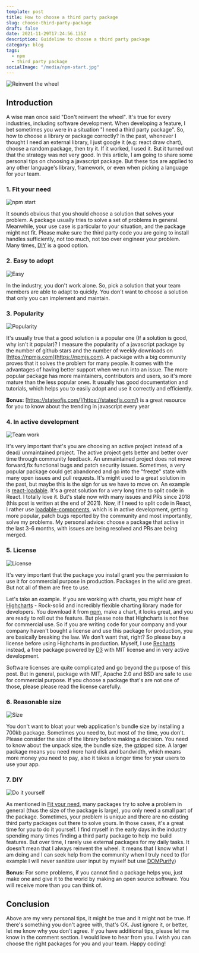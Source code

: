 ```yaml
---
template: post
title: How to choose a third party package
slug: choose-third-party-package
draft: false
date: 2021-11-29T17:24:56.135Z
description: Guideline to choose a third party package
category: blog
tags:
  - npm
  - third party package
socialImage: "/media/npm-start.jpg"
---
```

![Reinvent the wheel](/media/wheel.jpg)

## Introduction

A wise man once said "Don't reinvent the wheel". It's true for every industries, including software development. When developing a feature, I bet sometimes you were in a situation "I need a third party package". So, how to choose a library or package correctly? In the past, whenever I thought I need an external library, I just google it (e.g: react draw chart), choose a random package, then try it. If it worked, I used it. But it turned out that the strategy was not very good. In this article, I am going to share some personal tips on choosing a javascript package. But these tips are applied to any other language's library, framework, or even when picking a language for your team.

### 1. Fit your need
![npm start](/media/npm-start.jpg)

It sounds obvious that you should choose a solution that solves your problem. A package usually tries to solve a set of problems in general. Meanwhile, your use case is particular to your situation, and the package might not fit. Please make sure the third party code you are going to install handles sufficiently, not too much, not too over engineer your problem. Many times, [DIY](#do-it-yourself) is a good option.

### 2. Easy to adopt
![Easy](/media/easy.jpg)

In the industry, you don't work alone. So, pick a solution that your team members are able to adapt to quickly. You don't want to choose a solution that only you can implement and maintain.

### 3. Popularity
![Popularity](/media/popular.jpg)

It's usually true that a good solution is a popular one (If a solution is good, why isn't it popular)? I measure the popularity of a javascript package by the number of github stars and the number of weekly downloads on [https://npmjs.com](https://npmjs.com). A package with a big community proves that it solves the problem for many people. It comes with the advantages of having better support when we run into an issue. The more popular package has more maintainers, contributors and users, so it's more mature than the less popular ones. It usually has good documentation and tutorials, which helps you to easily adopt and use it correctly and efficiently.

**Bonus:** [https://stateofjs.com/](https://stateofjs.com/) is a great resource for you to know about the trending in javascript every year

### 4. In active development
![Team work](/media/teamwork.jpg)

It's very important that's you are choosing an active project instead of a dead/ unmaintained project. The active project gets better and better over time through community feedback. An unmaintained project does not move forward,fix functional bugs and patch security issues. Sometimes, a very popular package could get abandoned and go into the "freeze" state with many open issues and pull requests. It's might used to a great solution in the past, but maybe this is the sign for us we have to move on. An example is [react-loadable](https://github.com/jamiebuilds/react-loadable). It's a great solution for a very long time to split code in React. I totally love it. But's stale now with many issues and PRs since 2018 (this post is written at the end of 2021). Now, if I need to split code in React, I rather use [loadable-components](https://github.com/gregberge/loadable-components), which is in active development, getting more popular, patch bugs reported by the community and most importantly, solve my problems. My personal advice: choose a package that active in the last 3-6 months, with issues are being resolved and PRs are being merged.

### 5. License
![License](/media/license.jpg)

It's very important that the package you install grant you the permission to use it for commercial purpose in production. Packages in the wild are great. But not all of them are free to use. 

Let's take an example. If you are working with charts, you might hear of [Highcharts](https://github.com/highcharts/highcharts) - Rock-solid and incredibly flexible charting library made for developers. You download it from [npm](https://www.npmjs.com/), make a chart, it looks great, and you are ready to roll out the feature. But please note that Highcharts is not free for commercial use. So if you are writing code for your company and your company haven't bought a license and use this package for production, you are basically breaking the law. We don't want that, right? So please buy a license before using Highcharts in production. Myself, I use [Recharts](https://github.com/recharts/recharts) instead, a free package powered by [D3](https://github.com/d3/d3) with MIT license and in very active development.

Software licenses are quite complicated and go beyond the purpose of this post. But in general, package with MIT, Apache 2.0 and BSD are safe to use for commercial purpose. If you choose a package that's are not one of those, please please read the license carefully.

### 6. Reasonable size
![Size](/media/size.jpg)

You don't want to bloat your web application's bundle size by installing a 700kb package. Sometimes you need to, but most of the time, you don't. Please consider the size of the library before making a decision. You need to know about the unpack size, the bundle size, the gzipped size. A larger package means you need more hard disk and bandwidth, which means more money you need to pay, also it takes a longer time for your users to use your app.

### 7. DIY
![Do it yourself](/media/diy.jpg)

As mentioned in [Fit your need](#fit-your-need), many packages try to solve a problem in general (thus the size of the package is large), you only need a small part of the package. Sometimes, your problem is unique and there are no existing third party packages out there to solve yours. In those cases, it's a great time for you to do it yourself. I find myself in the early days in the industry spending many times finding a third party package to help me build features. But over time, I rarely use external packages for my daily tasks. It doesn't mean that I always reinvent the wheel. It means that I know what I am doing and I can seek help from the community when I truly need to (for example I will never sanitize user input by myself but use [DOMPurify](https://github.com/cure53/DOMPurify))

**Bonus:** For some problems, if you cannot find a package helps you, just make one and give it to the world by making an open source software. You will receive more than you can think of.

## Conclusion

Above are my very personal tips, it might be true and it might not be true. If there's something you don't agree with, that's OK. Just ignore it, or better, let me know why you don't agree. If you have additional tips, please let me know in the comment section. I would love to hear from you. I wish you can choose the right packages for you and your team. Happy coding!